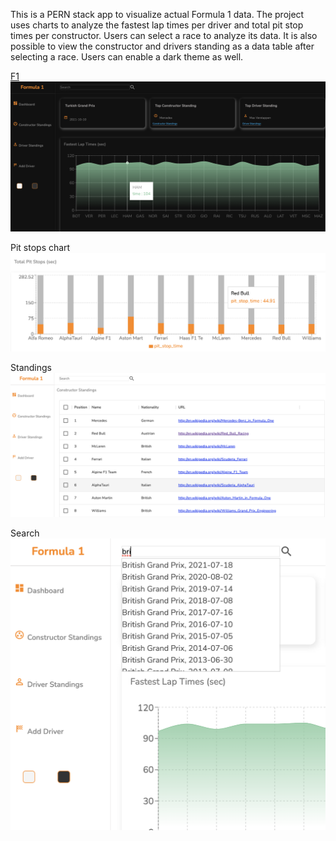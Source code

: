This is a PERN stack app to visualize actual Formula 1 data. The project uses charts to analyze the fastest lap times per driver and total pit stop times per constructor. Users can select a race to analyze its data. It is also possible to view the constructor and drivers standing as a data table after selecting a race. Users can enable a dark theme as well.

[F1](https://github.com/bdemirc1/F-1/blob/main/Homepage.png?raw=true)
<img src="https://github.com/bdemirc1/F-1/blob/main/Homepage.png?raw=true" width="auto" height="auto">

Pit stops chart
<img src="https://github.com/bdemirc1/F-1/blob/main/pitStopChart.png?raw=true" width="auto" height="auto">

Standings
<img src="https://github.com/bdemirc1/F-1/blob/main/StandingsView.png?raw=true" width="auto" height="auto">

Search
<img src="https://github.com/bdemirc1/F-1/blob/main/SearchRace.png?raw=true" width="auto" height="auto">
